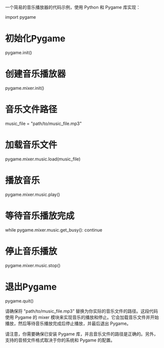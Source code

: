 一个简易的音乐播放器的代码示例，使用 Python 和 Pygame 库实现：


import pygame

# 初始化Pygame
pygame.init()

# 创建音乐播放器
pygame.mixer.init()

# 音乐文件路径
music_file = "path/to/music_file.mp3"

# 加载音乐文件
pygame.mixer.music.load(music_file)

# 播放音乐
pygame.mixer.music.play()

# 等待音乐播放完成
while pygame.mixer.music.get_busy():
    continue

# 停止音乐播放
pygame.mixer.music.stop()

# 退出Pygame
pygame.quit()



请确保将 "path/to/music_file.mp3" 替换为你实际的音乐文件的路径。这段代码使用 Pygame 的 mixer 模块来实现音乐的播放和停止。它会加载音乐文件并开始播放，然后等待音乐播放完成后停止播放，并最后退出 Pygame。

请注意，你需要确保已安装 Pygame 库，并且音乐文件的路径是正确的。另外，支持的音频文件格式取决于你的系统和 Pygame 的配置。
